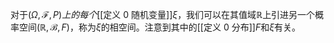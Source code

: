 对于$(\Omega, \mathscr F, P)上的每个$[[定义 0 随机变量]]$\xi$，我们可以在其值域$\mathbb R$上引进另一个概率空间$(\mathbb R, \mathscr B, F)$，称为$\xi$的相空间。注意到其中的[[定义 0 分布]]$F$和$\xi$有关。